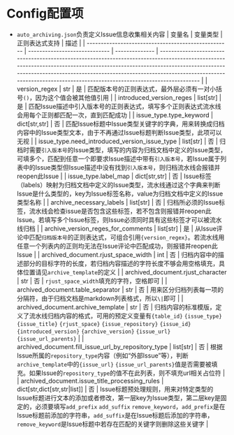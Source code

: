 # Config配置项

- `auto_archiving.json`负责定义Issue信息收集相关内容
    | 变量名                                              | 变量类型                      | 正则表达式支持 | 描述                                                                                                                                                                                                                                                                                                                   |
    | --------------------------------------------------- | ----------------------------- | -------------- | ---------------------------------------------------------------------------------------------------------------------------------------------------------------------------------------------------------------------------------------------------------------------------------------------------------------------- |
    | version_regex                                       | str                           | 是             | 匹配版本号的正则表达式，最外层必须有一对小括号`()`，因为这个值会被其他值引用                                                                                                                                                                                                                                           |
    | introduced_version_reges                            | list[str]                     | 是             | 匹配Issue描述中引入版本号的正则表达式，填写多个正则表达式流水线会用每个正则都匹配一次，直到匹配成功                                                                                                                                                                                                                    |
    | issue_type.type_keyword                             | dict[str,str]                 | 否             | 匹配Issue标题中Issue类型关键字的字典，用来转换成归档内容中的Issue类型文本，由于不再通过Issue标题判断Issue类型，此项可以无视                                                                                                                                                                                            |
    | issue_type.need_introduced_version_issue_type       | list[str]                     | 否             | 归档时需要`引入版本号`的Issue类型，填写的内容为归档文档中定义的Issue类型，可填多个，匹配到任意一个即要求Issue描述中带有`引入版本号`，若Issue属于列表中的Issue类型但Issue描述中没有找到`引入版本号`，则归档流水线会报错并reopen此Issue                                                                                  |
    | issue_type.label_map                                | dict[str,str]                 | 否             | Issue标签（labels）映射为归档文档中定义的Issue类型，流水线通过这个字典来判断Issue是什么类型的，key为Issue标签名称，value为归档文档中定义的Issue类型名称                                                                                                                                                                |
    | archive_necessary_labels                            | list[str]                     | 否             | 归档所必须的Issue标签，流水线会检查issue是否包含这些标签，若不包含则报错并reopen此Issue。若填写多个Issue标签，则Issue必须同时具有这些标签才可以被流水线归档                                                                                                                                                            |
    | archive_version_reges_for_comments                  | list[str]                     | 是             | 从Issue评论中匹配`归档版本号`的正则表达式，可组合引用`{version_regex}`。若流水线用任意一个列表内的正则均无法在Issue评论中匹配成功，则报错并reopen此Issue                                                                                                                                                               |
    | archived_document.rjust_space_width                 | int                           | 否             | 归档内容中的描述部分的目标字符的长度，若归档内容描述的字符长度不够会用空格填充，具体位置请见`archive_template`的定义                                                                                                                                                                                                   |
    | archived_document.rjust_character                   | str                           | 否             | `rjust_space_width`填充的字符，空格即可                                                                                                                                                                                                                                                                                |
    | archived_document.table_separator                   | str                           | 否             | 用来区分归档列表每一项的分隔符，由于归档文档是markdown列表格式，所以`\|`即可                                                                                                                                                                                                                                           |
    | archived_document.archive_template                  | str                           | 否             | 归档内容的标准模版，定义了流水线归档内容的格式，可用的预定义变量有`{table_id}` `{issue_type}` `{issue_title}` `{rjust_space}` `{issue_repository}` `{issue_id}` `{introduced_version}` `{archive_version}` `{issue_url}` `{issue_url_parents}`                                                                         |
    | archived_document.fill_issue_url_by_repository_type | list[str]                     | 否             | 根据Issue所属的`repository_type`内容（例如“外部Issue”等），判断`archive_template`中的`{issue_url}` `{issue_url_parents}`值是否需要被填充。如果Issue的`repository_type`的值不在此列表，则不填充url相关占位符                                                                                                            |
    | archived_document.issue_title_processing_rules      | dict[str,dict[str,str\|list]] | 否             | Issue标题预处理规则，用来对特定类型的Issue标题进行文本的添加或者修改，第一层key为Issue类型，第二层key是固定的，必须要填写`add_prefix` `add_suffix` `remove_keyword`，`add_prefix`是在Issue标题前添加的字符串，`add_suffix`是在Issue标题后添加的字符串，`remove_keyword`是Issue标题中若存在匹配的关键字则删除这些关键字 |
